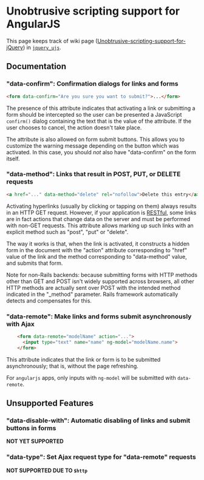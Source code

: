 # Unobtrusive scripting support for AngularJS

This page keeps track of wiki page ([Unobtrusive-scripting-support-for-jQuery](https://github.com/rails/jquery-ujs/wiki/Unobtrusive-scripting-support-for-jQuery)) in [`jquery_ujs`](https://github.com/rails/jquery-ujs).

## Documentation

### "data-confirm": Confirmation dialogs for links and forms

```html
<form data-confirm="Are you sure you want to submit?">...</form>
```

The presence of this attribute indicates that activating a link or submitting a form should be intercepted so the user can be presented a JavaScript `confirm()` dialog containing the text that is the value of the attribute. If the user chooses to cancel, the action doesn't take place.

The attribute is also allowed on form submit buttons. This allows you to customize the warning message depending on the button which was activated. In this case, you should *not* also have "data-confirm" on the form itself.

### "data-method": Links that result in POST, PUT, or DELETE requests

```html
<a href="..." data-method="delete" rel="nofollow">Delete this entry</a>
```

Activating hyperlinks (usually by clicking or tapping on them) always results in an HTTP GET request. However, if your application is [RESTful](http://en.wikipedia.org/wiki/Representational_State_Transfer), some links are in fact actions that change data on the server and must be performed with non-GET requests. This attribute allows marking up such links with an explicit method such as "post", "put" or "delete".

The way it works is that, when the link is activated, it constructs a hidden form in the document with the "action" attribute corresponding to "href" value of the link and the method corresponding to "data-method" value, and submits that form.

Note for non-Rails backends: because submitting forms with HTTP methods other than GET and POST isn't widely supported across browsers, all other HTTP methods are actually sent over POST with the intended method indicated in the "_method" parameter. Rails framework automatically detects and compensates for this.

### "data-remote": Make links and forms submit asynchronously with Ajax

```html
    <form data-remote="modelName" action="...">
      <input type="text" name="name" ng-model="modelName.name">
    </form>
```

This attribute indicates that the link or form is to be submitted asynchronously; that is, without the page refreshing.

For `angularjs` apps, only inputs with `ng-model` will be submitted with `data-remote`.

## Unsupported Features

### "data-disable-with": Automatic disabling of links and submit buttons in forms
**NOT YET SUPPORTED**

### "data-type": Set Ajax request type for "data-remote" requests
**NOT SUPPORTED DUE TO `$http`**
